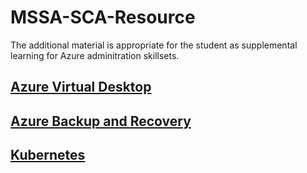 # MSSA-SCA-Resource
The additional material is  appropriate for the student as supplemental learning for Azure adminitration skillsets.
## [Azure Virtual Desktop](/docs/AzureVirtualDesktop.md)
## [Azure Backup and Recovery](/docs/AzureBackupandRecovery.md)
## [Kubernetes](/docs/Kubernetes.md)
